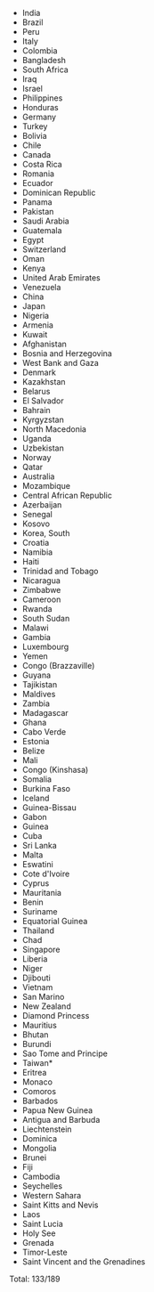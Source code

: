 * India
* Brazil
* Peru
* Italy
* Colombia
* Bangladesh
* South Africa
* Iraq
* Israel
* Philippines
* Honduras
* Germany
* Turkey
* Bolivia
* Chile
* Canada
* Costa Rica
* Romania
* Ecuador
* Dominican Republic
* Panama
* Pakistan
* Saudi Arabia
* Guatemala
* Egypt
* Switzerland
* Oman
* Kenya
* United Arab Emirates
* Venezuela
* China
* Japan
* Nigeria
* Armenia
* Kuwait
* Afghanistan
* Bosnia and Herzegovina
* West Bank and Gaza
* Denmark
* Kazakhstan
* Belarus
* El Salvador
* Bahrain
* Kyrgyzstan
* North Macedonia
* Uganda
* Uzbekistan
* Norway
* Qatar
* Australia
* Mozambique
* Central African Republic
* Azerbaijan
* Senegal
* Kosovo
* Korea, South
* Croatia
* Namibia
* Haiti
* Trinidad and Tobago
* Nicaragua
* Zimbabwe
* Cameroon
* Rwanda
* South Sudan
* Malawi
* Gambia
* Luxembourg
* Yemen
* Congo (Brazzaville)
* Guyana
* Tajikistan
* Maldives
* Zambia
* Madagascar
* Ghana
* Cabo Verde
* Estonia
* Belize
* Mali
* Congo (Kinshasa)
* Somalia
* Burkina Faso
* Iceland
* Guinea-Bissau
* Gabon
* Guinea
* Cuba
* Sri Lanka
* Malta
* Eswatini
* Cote d'Ivoire
* Cyprus
* Mauritania
* Benin
* Suriname
* Equatorial Guinea
* Thailand
* Chad
* Singapore
* Liberia
* Niger
* Djibouti
* Vietnam
* San Marino
* New Zealand
* Diamond Princess
* Mauritius
* Bhutan
* Burundi
* Sao Tome and Principe
* Taiwan*
* Eritrea
* Monaco
* Comoros
* Barbados
* Papua New Guinea
* Antigua and Barbuda
* Liechtenstein
* Dominica
* Mongolia
* Brunei
* Fiji
* Cambodia
* Seychelles
* Western Sahara
* Saint Kitts and Nevis
* Laos
* Saint Lucia
* Holy See
* Grenada
* Timor-Leste
* Saint Vincent and the Grenadines

Total: 133/189